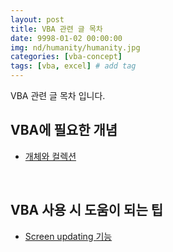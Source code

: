 ```yaml
---
layout: post
title: VBA 관련 글 목차
date: 9998-01-02 00:00:00
img: nd/humanity/humanity.jpg
categories: [vba-concept] 
tags: [vba, excel] # add tag
---
```


VBA 관련 글 목차 입니다.

## VBA에 필요한 개념

- [개체와 컬렉션](https://gaussian37.github.io/vba-concept-object_and_collection/)

<br>

## VBA 사용 시 도움이 되는 팁

- [Screen updating 기능](https://gaussian37.github.io/vba-etc-screenupdating/)
